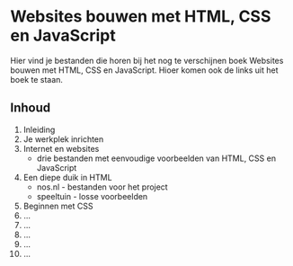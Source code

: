 # Websites bouwen met HTML, CSS en JavaScript
Hier vind je bestanden die horen bij het nog te verschijnen boek Websites bouwen met HTML, CSS en JavaScript. Hioer komen ook de links uit het boek te staan.
## Inhoud
1. Inleiding
2. Je werkplek inrichten
3. Internet en websites
   - drie bestanden met eenvoudige voorbeelden van HTML, CSS en JavaScript
4. Een diepe duik in HTML
   - nos.nl - bestanden voor het project
   - speeltuin - losse voorbeelden
5. Beginnen met CSS
6. ...
7. ...
8. ...
9. ...
10. ...
